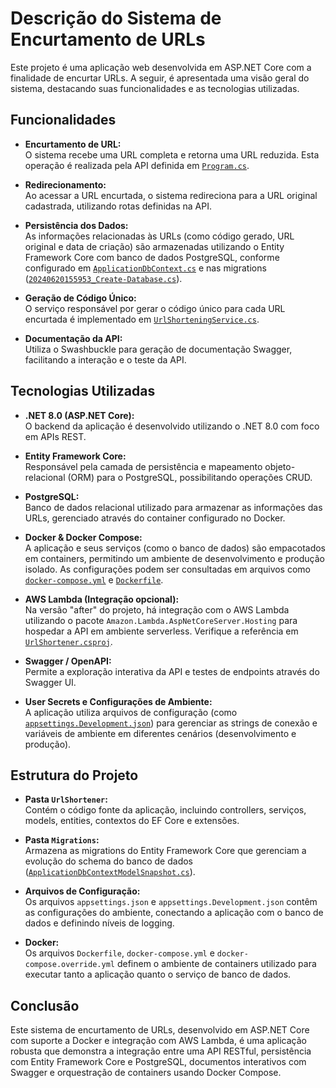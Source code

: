 # Descrição do Sistema de Encurtamento de URLs

Este projeto é uma aplicação web desenvolvida em ASP.NET Core com a finalidade de encurtar URLs. A seguir, é apresentada uma visão geral do sistema, destacando suas funcionalidades e as tecnologias utilizadas.

## Funcionalidades

- **Encurtamento de URL:**  
  O sistema recebe uma URL completa e retorna uma URL reduzida. Esta operação é realizada pela API definida em [`Program.cs`](csharp:///c:/Users/dev_r/Downloads/source-code-aws-lambda/UrlShorter/before/UrlShortener/UrlShortener/Program.cs).

- **Redirecionamento:**  
  Ao acessar a URL encurtada, o sistema redireciona para a URL original cadastrada, utilizando rotas definidas na API.

- **Persistência dos Dados:**  
  As informações relacionadas às URLs (como código gerado, URL original e data de criação) são armazenadas utilizando o Entity Framework Core com banco de dados PostgreSQL, conforme configurado em [`ApplicationDbContext.cs`](csharp:///c:/Users/dev_r/Downloads/source-code-aws-lambda/UrlShorter/before/UrlShortener/UrlShortener/ApplicationDbContext.cs) e nas migrations ([`20240620155953_Create-Database.cs`](csharp:///c:/Users/dev_r/Downloads/source-code-aws-lambda/UrlShorter/before/UrlShortener/UrlShortener/Migrations/20240620155953_Create-Database.cs)).

- **Geração de Código Único:**  
  O serviço responsável por gerar o código único para cada URL encurtada é implementado em [`UrlShorteningService.cs`](csharp:///c:/Users/dev_r/Downloads/source-code-aws-lambda/UrlShorter/before/UrlShortener/UrlShortener/Services/UrlShorteningService.cs).

- **Documentação da API:**  
  Utiliza o Swashbuckle para geração de documentação Swagger, facilitando a interação e o teste da API.

## Tecnologias Utilizadas

- **.NET 8.0 (ASP.NET Core):**  
  O backend da aplicação é desenvolvido utilizando o .NET 8.0 com foco em APIs REST.

- **Entity Framework Core:**  
  Responsável pela camada de persistência e mapeamento objeto-relacional (ORM) para o PostgreSQL, possibilitando operações CRUD.

- **PostgreSQL:**  
  Banco de dados relacional utilizado para armazenar as informações das URLs, gerenciado através do container configurado no Docker.

- **Docker & Docker Compose:**  
  A aplicação e seus serviços (como o banco de dados) são empacotados em containers, permitindo um ambiente de desenvolvimento e produção isolado. As configurações podem ser consultadas em arquivos como [`docker-compose.yml`](yml:///c:/Users/dev_r/Downloads/source-code-aws-lambda/UrlShorter/before/UrlShortener/docker-compose.yml) e [`Dockerfile`](//c:/Users/dev_r/Downloads/source-code-aws-lambda/UrlShorter/before/UrlShortener/UrlShortener/Dockerfile).

- **AWS Lambda (Integração opcional):**  
  Na versão "after" do projeto, há integração com o AWS Lambda utilizando o pacote `Amazon.Lambda.AspNetCoreServer.Hosting` para hospedar a API em ambiente serverless. Verifique a referência em [`UrlShortener.csproj`](csharp:///c:/Users/dev_r/Downloads/source-code-aws-lambda/UrlShorter/after/UrlShortener/UrlShortener/UrlShortener.csproj).

- **Swagger / OpenAPI:**  
  Permite a exploração interativa da API e testes de endpoints através do Swagger UI.

- **User Secrets e Configurações de Ambiente:**  
  A aplicação utiliza arquivos de configuração (como [`appsettings.Development.json`](json:///c:/Users/dev_r/Downloads/source-code-aws-lambda/UrlShorter/before/UrlShortener/UrlShortener/appsettings.Development.json)) para gerenciar as strings de conexão e variáveis de ambiente em diferentes cenários (desenvolvimento e produção).

## Estrutura do Projeto

- **Pasta `UrlShortener`:**  
  Contém o código fonte da aplicação, incluindo controllers, serviços, models, entities, contextos do EF Core e extensões.  

- **Pasta `Migrations`:**  
  Armazena as migrations do Entity Framework Core que gerenciam a evolução do schema do banco de dados ([`ApplicationDbContextModelSnapshot.cs`](csharp:///c:/Users/dev_r/Downloads/source-code-aws-lambda/UrlShorter/before/UrlShortener/UrlShortener/Migrations/ApplicationDbContextModelSnapshot.cs)).

- **Arquivos de Configuração:**  
  Os arquivos `appsettings.json` e `appsettings.Development.json` contêm as configurações do ambiente, conectando a aplicação com o banco de dados e definindo níveis de logging.

- **Docker:**  
  Os arquivos `Dockerfile`, `docker-compose.yml` e `docker-compose.override.yml` definem o ambiente de containers utilizado para executar tanto a aplicação quanto o serviço de banco de dados.

## Conclusão

Este sistema de encurtamento de URLs, desenvolvido em ASP.NET Core com suporte a Docker e integração com AWS Lambda, é uma aplicação robusta que demonstra a integração entre uma API RESTful, persistência com Entity Framework Core e PostgreSQL, documentos interativos com Swagger e orquestração de containers usando Docker Compose.